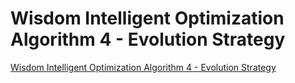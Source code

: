 # Wisdom Intelligent Optimization Algorithm 4 - Evolution Strategy
[Wisdom Intelligent Optimization Algorithm 4 - Evolution Strategy](https://aiwithcloud.com/2022/09/19/wisdom_intelligent_optimization_algorithm_4___evolution_strategy/)